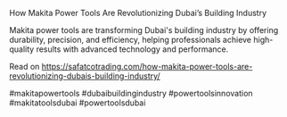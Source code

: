 How Makita Power Tools Are Revolutionizing Dubai’s Building Industry

Makita power tools are transforming Dubai's building industry by offering durability, precision, and efficiency, helping professionals achieve high-quality results with advanced technology and performance.

Read on https://safatcotrading.com/how-makita-power-tools-are-revolutionizing-dubais-building-industry/

#makitapowertools #dubaibuildingindustry #powertoolsinnovation #makitatoolsdubai #powertoolsdubai
